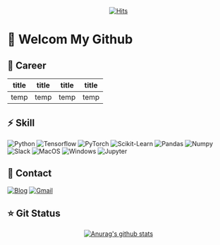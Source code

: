 <div align=center>
	
[![Hits](https://hits.seeyoufarm.com/api/count/incr/badge.svg?url=https%3A%2F%2Fgithub.com%2Fhmkim312&count_bg=%2316CD29&title_bg=%23605353&icon=&icon_color=%23E7E7E7&title=Visitors&edge_flat=false)](https://hits.seeyoufarm.com)

</div>


# :wave: Welcom My Github

## :radio_button: Career

|**title**|**title**|**title**|**title**|
|---|---|---|---|
|temp|temp|temp|temp|



## :zap: Skill 

![Python](https://img.shields.io/badge/Python-3766AB?style=flat-square&logo=Python&logoColor=white) 
![Tensorflow](https://img.shields.io/badge/TensorFlow-FF6F00?style=flat-square&logo=TensorFlow&logoColor=white)
![PyTorch](https://img.shields.io/badge/PyTorch-EE4C2C?style=flat-square&logo=Pytorch&logoColor=white)
![Scikit-Learn](https://img.shields.io/badge/ScikitLearn-F7931E?style=flat-square&logo=Scikit-Learn&logoColor=white)
![Pandas](https://img.shields.io/badge/Pandas-150458?style=flat-square&logo=pandas&logoColor=white)
![Numpy](https://img.shields.io/badge/Numpy-013243?style=flat-square&logo=Numpy&logoColor=white)
![Slack](https://img.shields.io/badge/Slack-4A154B?style=flat-square&logo=Slack&logoColor=white)
![MacOS](https://img.shields.io/badge/MacOS-000000?style=flat-square&logo=macOS&logoColor=white)
![Windows](https://img.shields.io/badge/Windows-0078D6?style=flat-square&logo=Windows&logoColor=white)
![Jupyter](https://img.shields.io/badge/Jupyter-F37626?style=flat-square&logo=Jupyter&logoColor=white)

## :iphone: Contact

[![Blog](http://img.shields.io/badge/-Blog-655ced?style=flat&logo=github&link=https://hmkim312.github.io)](https://hmkim312.github.io) [![Gmail](http://img.shields.io/badge/-Gmail-d14836?style=flat&logo=Gmail&logoColor=white&link=mailto:sanarial312@gmail.com)](mailto:sararial312@gmail.com)


## :star: Git Status

<div align=center>

[![Anurag's github stats](https://github-readme-stats.vercel.app/api?username=hmkim312)](https://github.com/anuraghazra/github-readme-stats)

</div>
